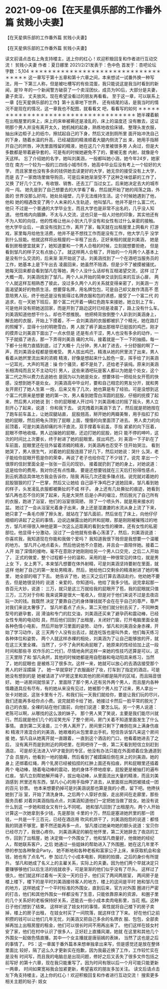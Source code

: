 # 2021-09-06【在天星俱乐部的工作番外篇 贫贱小夫妻】



【在天星俱乐部的工作番外篇 贫贱小夫妻】



【在天星俱乐部的工作番外篇 贫贱小夫妻】

读文前请点击右上角支持楼主，送上你的红心！欢迎积极回复和作者进行互动交流！
贫贱小夫妻
作者：夏日娜里 2021/2/21发表于：色中色 首发于：杏吧论坛 字数：5,104 ＊＊＊＊＊＊＊＊＊＊＊＊＊＊＊＊＊＊＊＊＊＊＊＊＊＊＊＊＊＊＊＊＊＊＊
这一章写于第十五章和第十六章之间，本来想试一试番外换一种写法，用一 下第三人称，但是被吐槽写的有些混蛋，我只能说这是我当时看到的新闻，是19 年的一个新闻警方破获了一个卖淫团伙，成员为90后，大部分是夫妻，妻子卖淫， 丈夫放风，现在希望没看过的朋友再看看。
至于这一章，可以联系上一章【在天星俱乐部的工作】第十五章地下世界， 还有结尾的话，是我当时的情况不是现在的情况，这一章我也不配图，就看看文 吧，看看写的如何
＊＊＊＊＊＊＊＊＊＊＊＊＊＊＊＊＊＊＊＊＊＊＊＊＊＊＊＊＊＊＊＊＊＊＊
她半裸着躺在出租屋里的床上，床上的床单被褥还是凌乱的，床上的温度还 没有散去，这证明那个男人并没有离开太久，她机械的起身，熟练地收拾床铺， 整理头发衣服，抽出床边柜子上的纸巾，擦拭起自己的下身，然后又进到厕所里 面开始冲洗自己的下身，随着水温的升高，已经凝固的精液顺着大腿内侧流了出 来，她用手指掰开自己的屄唇，冲洗里面残留的精液，她在这几个月里被很多男 人肏过，但是大多数都是带着避孕套的，可是有的时候她避免不了的，要被无套 内射，就像是今天这样。
忘了介绍她的名字，她叫刘美涵，一般都叫她小涵，她今年24岁，她家住在 南方一个较为一般的三四线小城市E市，她高中毕业后没有考上一个较好的大学， 而且家里也没有多余的钱供她去读更好的大学，她无奈的接受没有上大学，而是 去了一家商场里做导购员，可是后来她渐渐受不了这种乏味低薪的工作了，又换 了好几个工作，有收银、销售、还去工厂当过女工。后来她决定去大的城市闯一 闯。
她先是到了自己想要去的大学看了看，然后就开始了她的闯荡之路，外面的 世界没那么好闯，她处处碰壁，几乎无法维持生活。这个时候她遇到了他，他和 她的相遇改变了两个人未来的人生轨迹，他叫邹凡，他并不是什么富二代，他只 不过是一个普通的大学毕业生，而且大学也是非常不出名的，几乎没人知道。
他性格内向腼腆，不太与人交流，这也只是一般人对他的印象，其实他还有 不为人知的向往，他的性格让他从小到大几乎没有和女性有过什么亲密的接触。
他大学毕业后，一直没有找到工作，离开了家，每天就在出租屋里上网看片 打游戏，家里每月给他生活费，他并不是不想找工作而是没有工作，他大学几乎 没学到什么技能。他就这样将出租屋的一半租了出去，正好来租的就是刘美涵， 她是看到房租便宜就来了，她知道要和一个男人合租的时候，立刻就想要拒绝， 但是看到邹凡的样子又有点放心了。
就这样两人合租了，开始的一个月两个人基本上是没有什么交流的，后来渐 渐开始说了话，刘美涵找到了一个在酒吧当服务员的工作，她基本上是下午出去 凌晨回来，她虽然不陪酒，但是少不了被摸被骚扰。
她每天回来都会看到邹凡在等她，两个人没什么话却有互相渴望交流，这样 过了大概一周，刘美涵找到了邹凡，两个人从开始的简单交谈到后来的互诉心扉， 两个人就这样互相熟悉了彼此，没过多久两个人的关系就变得亲密了，刘美涵一 方面渴望美好的物质生活，想要穿名牌，用名牌包包，可是自己却又故作清高不 愿意陪男人玩，终于他还是没有抵得过名牌衣服和包的诱惑，接受了一个富二代 的追求，在一天她下班后，那个富二代开着一辆红色跑车来接她，她立刻上了车， 可是他并没有把她送回家，而是开到了路边这时已经是凌晨了，路上没有什么车。
刘美涵知道他想干什么，却也不想推脱。
他把椅背放倒整个人趴到刘美涵身上，解去她的衣服，开始上下摸着，不一 会刘美涵的衣服都被扒了个精光，她在路灯的照耀下，显得十分的明艳雪白，男 人脱了裤子漏出那根早已挺拔的鸡巴，刚才的摸弄让刘美涵下面出了一点水但是 还是有点干涩，男人也没有多余的动作，一下子就插了进去，那一下弄得刘美涵 痛的大叫，接着就是一下一下的抽插，每一下都十分用力直插到底，过了大概十 几分钟，男人射了进去，十分舒服的啊了一声，而刘美涵全程都是很难受。
男人拔出鸡巴，精液从她的屄里流了出来，男人看着从她屄里流出来的浓稠 精液，好像是想起来什么脸色一变，挥手给了刘美涵一记耳光，大声的骂道：操 你个骚货，都不是处了，还给老子装纯。原来刘美涵长相清纯而且又不主动勾引 男人，这些来酒吧玩是客人都以为她是个处女，这个富二代之所以费力去追她也 是因为以为她是处女，想要体验一把给处女开苞的快感，没想到她不是处女。
刘美涵高中毕业时，要和自己相恋的男友分开，就和男友开房打了她人生第 一炮，后来又有了几次，她也算是有了经验。可是没想到这个富二代原来是想要 她的第一次，男人看到她雪白浑圆的屁股，仔细的抚摸了起来，然后男人对她说 到：你的屁眼被人开过吗？刘美涵难过的摇了摇头，男人立刻开心了起来，说道： 你和我下去。
说完拽着刘美涵下去了，然后就是把她按在了跑车前车盖上，让她双腿站直， 屁股翘高，掰开她的两瓣美臀，用手指扣了扣她的屁眼，然后把龟头顶到了屁眼 上面，慢慢的向里面顶了进去。
男人卖力的向前顶着，可是刘美涵却痛的冷汗直流，双手撑着车前盖，手指 紧紧的向下压着，屁眼不停地收缩，男人边操她的屁眼，还边打她的屁股，她只 能不停的呻吟，这次的时间比上次要长，终于射进了她的屁眼里。拔出鸡巴，刘 美涵一下子趴在了车前面，屁眼里还在往外留着浓稠的精液，刘美涵再也忍受不 住开始哭泣。
看到她哭了，男人很生气，对着她的屁股连扇了好几下，然后对她说：哭什 么哭，老子能给你屁眼开苞是你的荣幸，再说了老子也给你花了不少钱了。说完 拿出一个很厚的信封里面全是一张张一百元的现钞。
接着就扔到了她的身上，对她说道：这是给你的费用，我对你还有点性趣， 要是还想要钱就在三天后打扮得性感点，到云帆酒店具体地方我会告诉你，陪我 再玩几次还能多赚点钱。说完就对着她的屁股狠狠的打了一巴掌，然后又让她给 自己舔干净鸡巴才送她回来，邹凡看到她的样子，头发凌乱衣服都被撕扯的不成 样子。
身上还有几处撕扯的痕迹，她看到邹凡再也忍不住的哭了起来，先是大哭然 后是小声的啜泣，然后脱光了自己所有的衣服，跑进了浴室，他们的浴室很简陋， 除了一个喷头外，就是用来接水的盆。
她过了一会从浴室光着身子出来，身上还是湿漉漉的水流从身上流了下来， 她只拿了一条毛巾擦了擦头发，就站在了邹凡面前，然后坐在了床上，向他仔仔 细细的讲起了之前的事情，边说边展露出她的屄和屁眼，那是刚刚被摧残过的地 方，邹凡听得很入神他是第一次这么近距离的看到女性的裸体，还有女性的私密 部位。他显得十分激动，没过了一会他就有些春心荡漾了，然后，刘美涵说道： 你喜欢我，我知道现在你能和我做个爱吗？
我知道我很下贱但是我想要一个温暖的地方。
邹凡开心地点着头，然后他说他不介意她，并且会一直陪伴她。接着二人开 始了深情的接吻，毫不在意刚才她刚刚给另一个男人口交完，之后二人开始了， 正式的做爱，整个过程都十分的温和，采用的是一种很常见的体位，就是男上女 下，女上男下。本来邹凡想要在体外射精，可是刘美涵坚持要射在里面，就这样 他射了自己的第一发处男精液，然后，她给他口交剩余的精液射进了她的嘴里， 她全部的咽了下去。
她告诉了他，她三天之后打算去酒店赴约，他劝她不要去，但是她很坚持的 说道：亲爱的，你知道吗，他给了我多少钱。说完拿起那一沓百元大钞，说道： 三万，就只是这三万就给我的屁眼开了苞，我的屁眼就只值三万，三万对于你和 我来说算是很大一笔收入，但是对于他们来说不过是去夜店玩一次的钱。我既然 决定了要靠自己的身体赚钱就不会在在乎自己的尊严，尊严对我们来说太奢侈了。
邹凡听着点了点头，第二天他们就分别去买了，不同种类型号的避孕套，润 滑油和专门的肛交油，刘美涵还买来了避孕药和震动棒，已经女性专用的电动阳 具，然后他们回到了出租屋，关闭好门窗，打开电脑里面全是各种色情小电影， 然后开始学习里面的姿势、动作，邹凡和刘美涵全身赤裸，开始了学习动作，这 三天两个人没有出去过，就连吃饭也是叫外卖，他们每天练习各种体位和姿势， 两个人就这样赤裸的相处，刘美涵为了让自己能够放的开，就在这三天里全裸。
当然了，少不了肏屄和肏屁眼了，她原来的性经验加上这一段时间和那些寻 欢作乐的二代们，尽情地肏屄这样一来她的性技巧还算是可以，这三天里除了和 邹凡肏屄，其他的时候她都是用自慰器和电动阳具来练习，当然了，她的屁眼也 是被练习了很多次。这样一来，她就可以放心的去酒店接受那个男人的奸淫蹂躏 了。
她一早就穿好了衣服画好了妆，打车到了指定的酒店，可是她没有想到的是 她被请进了VIP房这里和其他的房间都是隔开的区域，而且隔音很好。
她一进房间就惊呆了，里面除了那个男人还有另外两个男人，而且屋内各种 情趣道具应有尽有，有的她从来没有见过，她被那个男人拉了过来，男人拿出一 张卡对她说，这张卡里有十万，和我们玩一天我们就给你，要是让我们玩的尽兴， 我们还能再多给你点小费。说完就把卡给了她，她接过卡然后一脸平常的脱光了 自己的衣服，全裸的站在他们面前，向他们说道：要怎么玩。另一个男人说道： 老陈可以啊，从哪找的这么浪的妹子。
那个男人笑了笑说，主要是我们能尽兴就行。然后就是他们几个的淫笑充斥 了整个房间，房门关着不知道里面发生了什么事情。
直到第二天凌晨，三个男人离开了，房间里只剩下了瘫倒在床上满身伤痕和 精液汗液混合的刘美涵，她艰难的从包里拿出手机，短信告诉邹凡来这个房间接 她，邹凡自从她离开就一直跟着，一直到这个酒店的门口，他看着她进去了之后， 没有离开而是到附近的网吧里，在网吧待了一夜，第二天看到短信立刻赶到酒店， 可是却无法进入VIP才能到的专区，他没有办法只能在外面顺着应急通道到了会 员屋内，他看到一地的狼藉，然后看到了被蹂躏后倒在床上的刘美涵，她的身上 还绑着红绳，两个乳房已经被掐捏的红肿上面还有掐痕，屄和屁眼里还插着两个 电动棒，随着电动棒的震动，她的身体不停地痉挛，屁股更是被抽打的遍布红痕， 邹凡立刻帮她解开绳子，拔出电动棒，从里面流出大量的精液，而且刘美涵感到 屄里还有东西，邹凡小心的用手指伸了进去，从里面抠出两团被揉成一团的百元 钞票。
他本来想要扔掉可是刘美涵说那也算是我的小费，留下吧。他搀扶她到了浴 室，开始了清洗身体。之后两个人穿好衣服，走出房间在走廊里，那些服务员都 对着刘美涵指指点点，刘美涵知道他们一定把她当做了妓女。她没有说什么到这 一步她和妓女又有什么不同呢。
她和邹凡回到了出租屋内，两个人开始计算这一次她拿到多少钱，先是那张 卡里的十万，然后是塞进她屄里的那一团钱，一共是一千三百元，已经在酒店用 吹风机烘干了，刘美涵抱怨的说道：都怪我的阴道不够宽，要不然还能再多一点， 邹凡搂过她亲吻她的额头说道：宝贝你已经尽力了，我很心疼你。
刘美涵满足的躺在他怀里，第二天她辞去了夜店的工作，回到了出租屋，她 决定做一个外围女了，他和邹凡商量好，他做她的经纪人，帮她联系客户，之后 她通过一些姐妹的帮助进入了外围圈，她在这几年里不停的参加各种聚会Party， 她不断地和各种老板和富家公子上床，来获取机会和金钱，她也有了点名气，参 加过几个小成本电影，网剧的拍摄，之后的身价有所提升。
邹凡和她成了名义上的主雇关系，实际上的夫妻。因为他们两个早就决定只 要赚够够他们以后生活的钱就收手，可是渐渐的他们似乎没有了尽头。
这样过了很久，他们就这样过着有一天没一天的日子，他们买了两间两居室， 两间房子是楼上楼下，楼下的是平时刘美涵接待客人的地方，楼上的这间是平时 她和邹凡住的地方，这样她成了一个平时标准的外围女，直到后来，官方对外围 圈进行严密的打击，他们和其他外围女一样都没有了生意，只能依靠原来的资源， 和圈子里的几个关系好的老板保持好关系，还能去一些小成本卖肉电影里，当花 瓶。这种日子他们想到了结束。
这样听说了妓女村的事情，索性就将自己楼下的房子卖掉，楼上的房子出租， 在妓女村买了一间院落，就这样住了下来。
好在他们之前积攒的钱可以让他们几年无忧，刘美涵又把自己多余的名牌衣 服、包包，全部卖掉再加上出租房屋的租金，他们可以很长时间不用再出来了。 他们这样在妓女村安了家，他们在村中认识了很多人，正好赶上直播风潮，她就 在这里和其他几个外围女一起做色情直播，其中一个女主播就是唐丽嫣的表妹， 当然了这也是之后的事情了。
PS：这一章属于番外篇本来想单独拿出来写，但是感觉还是放在整体里面比 较好，隔了这么久才更新实在抱歉，因为我最近换了工作，工作较忙实在是没有 时间写，而且我的电脑总是出现问题，修好之后又丢失了很多文件包括之前写好 的第十六章，现在我只能重写了。因为时间有限以后一个月可能只能更新一两章， 时间如果宽裕我会加紧更新，希望喜欢的朋友多加关注。
读文后请点击左下角支持楼主，送上你的红心！欢迎积极回复和作者进行互动交流！
搜索更多相关主题的帖子:         妓女



